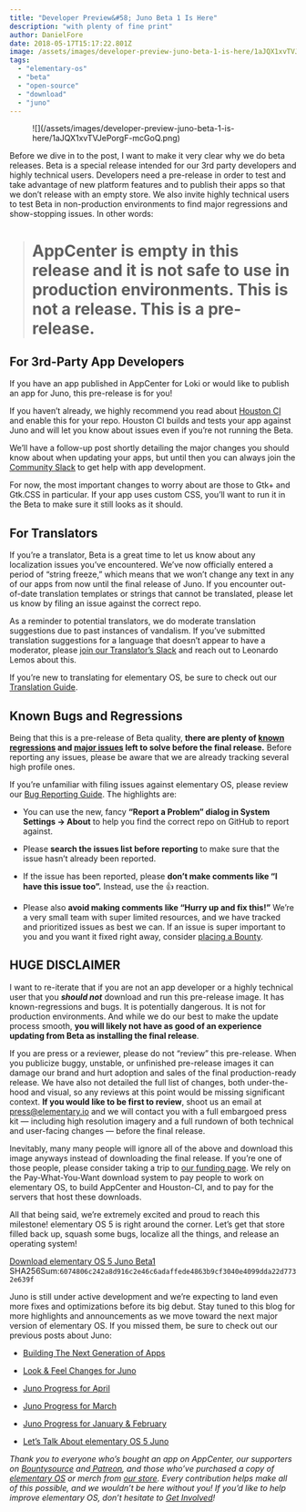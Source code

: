 ```yaml
---
title: "Developer Preview&#58; Juno Beta 1 Is Here"
description: "with plenty of fine print"
author: DanielFore
date: 2018-05-17T15:17:22.801Z
image: /assets/images/developer-preview-juno-beta-1-is-here/1aJQX1xvTVJePorgF-mcGoQ.png
tags:
  - "elementary-os"
  - "beta"
  - "open-source"
  - "download"
  - "juno"
---
```


<figure markdown="1">
![](/assets/images/developer-preview-juno-beta-1-is-here/1aJQX1xvTVJePorgF-mcGoQ.png)
</figure>

Before we dive in to the post, I want to make it very clear why we do beta releases. Beta is a special release intended for our 3rd party developers and highly technical users. Developers need a pre-release in order to test and take advantage of new platform features and to publish their apps so that we don’t release with an empty store. We also invite highly technical users to test Beta in non-production environments to find major regressions and show-stopping issues. In other words:
> # AppCenter is empty in this release and it is not safe to use in production environments. **This is not a release.** This is a pre-release.

## For 3rd-Party App Developers

If you have an app published in AppCenter for Loki or would like to publish an app for Juno, this pre-release is for you!

If you haven’t already, we highly recommend you read about [Houston CI](https://medium.com/elementaryos/introducing-houston-ci-3179ec34e726) and enable this for your repo. Houston CI builds and tests your app against Juno and will let you know about issues even if you’re not running the Beta.

We’ll have a follow-up post shortly detailing the major changes you should know about when updating your apps, but until then you can always join the [Community Slack](https://join.slack.com/t/elementarycommunity/shared_invite/enQtMzU1NDU4OTE1MjY2LWUyOTBkZGNkZGM4MDgzZjE2ZjRiZDgwMDQ1ZTA0MzcxYjI0MDUyNGRlNDI5ZWViNDkwMzMwYzczMDY2ZjA0MTc) to get help with app development.

For now, the most important changes to worry about are those to Gtk+ and Gtk.CSS in particular. If your app uses custom CSS, you’ll want to run it in the Beta to make sure it still looks as it should.

## For Translators

If you’re a translator, Beta is a great time to let us know about any localization issues you’ve encountered. We’ve now officially entered a period of “string freeze,” which means that we won’t change any text in any of our apps from now until the final release of Juno. If you encounter out-of-date translation templates or strings that cannot be translated, please let us know by filing an issue against the correct repo.

As a reminder to potential translators, we do moderate translation suggestions due to past instances of vandalism. If you’ve submitted translation suggestions for a language that doesn’t appear to have a moderator, please [join our Translator’s Slack](https://ele-l10n.slack.com/join/shared_invite/enQtMjkwMjI2Mzk5ODQxLWM3NWZlMjMxMTUyNzg0MjdiNTdkYTM5ZDA3NzE5YTIwMzZmZjhmZjg0MzQwMGE5MjVhMGU2Yjk2MDU1MGZiYTU) and reach out to Leonardo Lemos about this.

If you’re new to translating for elementary OS, be sure to check out our [Translation Guide](https://elementary.io/docs/translation-guide#translation-guide).

## Known Bugs and Regressions

Being that this is a pre-release of Beta quality, **there are plenty of [known regressions](https://github.com/orgs/elementary/projects/8) and [major issues](https://github.com/search?utf8=%E2%9C%93&q=is%3Aopen+is%3Aissue+org%3Aelementary+milestone%3A%22juno-beta2%22&type=) left to solve before the final release.** Before reporting any issues, please be aware that we are already tracking several high profile ones.

If you’re unfamiliar with filing issues against elementary OS, please review our [Bug Reporting Guide](https://elementary.io/docs/code/reference#reporting-bugs). The highlights are:

* You can use the new, fancy **“Report a Problem” dialog in System Settings → About** to help you find the correct repo on GitHub to report against.

* Please **search the issues list before reporting** to make sure that the issue hasn’t already been reported.

* If the issue has been reported, please **don’t make comments like “I have this issue too”.** Instead, use the 👍 reaction.

* Please also **avoid making comments like “Hurry up and fix this!”** We’re a very small team with super limited resources, and we have tracked and prioritized issues as best we can. If an issue is super important to you and you want it fixed right away, consider [placing a Bounty](https://github.com/bountysource/core/wiki/Frequently-Asked-Questions).

## HUGE DISCLAIMER

I want to re-iterate that if you are not an app developer or a highly technical user that you ***should not*** download and run this pre-release image. It has known-regressions and bugs. It is potentially dangerous. It is not for production environments. And while we do our best to make the update process smooth, **you will likely not have as good of an experience updating from Beta as installing the final release**.

If you are press or a reviewer, please do not “review” this pre-release. When you publicize buggy, unstable, or unfinished pre-release images it can damage our brand and hurt adoption and sales of the final production-ready release. We have also not detailed the full list of changes, both under-the-hood and visual, so any reviews at this point would be missing significant context. **If you would like to be first to review**, shoot us an email at press@elementary.io and we will contact you with a full embargoed press kit — including high resolution imagery and a full rundown of both technical and user-facing changes — before the final release.

Inevitably, many many people will ignore all of the above and download this image anyways instead of downloading the final release. If you’re one of those people, please consider taking a trip to [our funding page](https://elementary.io/get-involved#funding). We rely on the Pay-What-You-Want download system to pay people to work on elementary OS, to build AppCenter and Houston-CI, and to pay for the servers that host these downloads.

All that being said, we’re extremely excited and proud to reach this milestone! elementary OS 5 is right around the corner. Let’s get that store filled back up, squash some bugs, localize all the things, and release an operating system!

[Download elementary OS 5 Juno Beta1](https://developer.elementary.io/#beta)
SHA256Sum:`6074806c242a8d916c2e46c6adaffede4863b9cf3040e4099dda22d7732e639f`

Juno is still under active development and we’re expecting to land even more fixes and optimizations before its big debut. Stay tuned to this blog for more highlights and announcements as we move toward the next major version of elementary OS. If you missed them, be sure to check out our previous posts about Juno:

* [Building The Next Generation of Apps](https://medium.com/elementaryos/building-the-next-generation-of-apps-81234cc21a8a)

* [Look & Feel Changes for Juno](https://medium.com/elementaryos/look-feel-changes-for-juno-2df28f220734)

* [Juno Progress for April](https://medium.com/elementaryos/juno-progress-for-april-91babaf6ee92)

* [Juno Progress for March](https://medium.com/elementaryos/juno-progress-for-march-6fd2d553c237)

* [Juno Progress for January & February](https://medium.com/elementaryos/juno-progress-for-january-february-9b276042716e)

* [Let’s Talk About elementary OS 5 Juno](https://medium.com/elementaryos/lets-talk-about-elementary-os-5-0-juno-a3a65b97ee7e)

*Thank you to everyone who’s bought an app on AppCenter, our supporters on [Bountysource](https://salt.bountysource.com/teams/elementary) and[ Patreon](https://www.patreon.com/elementary), and those who’ve purchased a copy of [elementary OS](https://elementary.io/) or merch from [our store](https://elementary.io/store/). Every contribution helps make all of this possible, and we wouldn’t be here without you! If you’d like to help improve elementary OS, don’t hesitate to [Get Involved](https://elementary.io/get-involved)!*